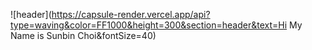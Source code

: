 ![header](https://capsule-render.vercel.app/api?type=waving&color=FF1000&height=300&section=header&text=Hi My Name is Sunbin Choi&fontSize=40)